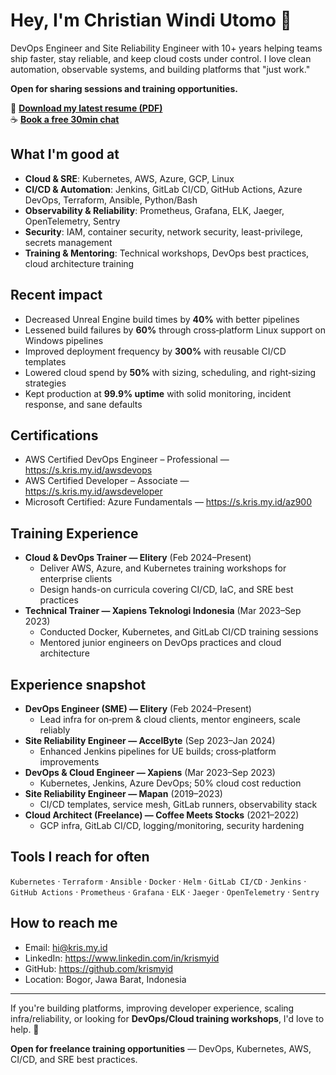 # Hey, I'm Christian Windi Utomo 👋

DevOps Engineer and Site Reliability Engineer with 10+ years helping teams ship faster, stay reliable, and keep cloud costs under control. I love clean automation, observable systems, and building platforms that "just work." 

**Open for sharing sessions and training opportunities.**

📄 **[Download my latest resume (PDF)](https://github.com/krismyid/resume/releases/latest/download/resume.pdf)** <br />
☕ **<u>[Book a free 30min chat](https://calendly.com/krismyid/30min)</u>**

## What I'm good at
- **Cloud & SRE**: Kubernetes, AWS, Azure, GCP, Linux
- **CI/CD & Automation**: Jenkins, GitLab CI/CD, GitHub Actions, Azure DevOps, Terraform, Ansible, Python/Bash
- **Observability & Reliability**: Prometheus, Grafana, ELK, Jaeger, OpenTelemetry, Sentry
- **Security**: IAM, container security, network security, least-privilege, secrets management
- **Training & Mentoring**: Technical workshops, DevOps best practices, cloud architecture training

## Recent impact
- Decreased Unreal Engine build times by **40%** with better pipelines
- Lessened build failures by **60%** through cross‑platform Linux support on Windows pipelines
- Improved deployment frequency by **300%** with reusable CI/CD templates
- Lowered cloud spend by **50%** with sizing, scheduling, and right‑sizing strategies
- Kept production at **99.9% uptime** with solid monitoring, incident response, and sane defaults

## Certifications
- AWS Certified DevOps Engineer – Professional — https://s.kris.my.id/awsdevops
- AWS Certified Developer – Associate — https://s.kris.my.id/awsdeveloper
- Microsoft Certified: Azure Fundamentals — https://s.kris.my.id/az900

## Training Experience
- **Cloud & DevOps Trainer — Elitery** (Feb 2024–Present)
  - Deliver AWS, Azure, and Kubernetes training workshops for enterprise clients
  - Design hands-on curricula covering CI/CD, IaC, and SRE best practices
- **Technical Trainer — Xapiens Teknologi Indonesia** (Mar 2023–Sep 2023)
  - Conducted Docker, Kubernetes, and GitLab CI/CD training sessions
  - Mentored junior engineers on DevOps practices and cloud architecture

## Experience snapshot
- **DevOps Engineer (SME) — Elitery** (Feb 2024–Present)
  - Lead infra for on‑prem & cloud clients, mentor engineers, scale reliably
- **Site Reliability Engineer — AccelByte** (Sep 2023–Jan 2024)
  - Enhanced Jenkins pipelines for UE builds; cross‑platform improvements
- **DevOps & Cloud Engineer — Xapiens** (Mar 2023–Sep 2023)
  - Kubernetes, Jenkins, Azure DevOps; 50% cloud cost reduction
- **Site Reliability Engineer — Mapan** (2019–2023)
  - CI/CD templates, service mesh, GitLab runners, observability stack
- **Cloud Architect (Freelance) — Coffee Meets Stocks** (2021–2022)
  - GCP infra, GitLab CI/CD, logging/monitoring, security hardening

## Tools I reach for often
`Kubernetes` · `Terraform` · `Ansible` · `Docker` · `Helm` · `GitLab CI/CD` · `Jenkins` · `GitHub Actions` · `Prometheus` · `Grafana` · `ELK` · `Jaeger` · `OpenTelemetry` · `Sentry`

## How to reach me
- Email: hi@kris.my.id
- LinkedIn: https://www.linkedin.com/in/krismyid
- GitHub: https://github.com/krismyid
- Location: Bogor, Jawa Barat, Indonesia

---
If you're building platforms, improving developer experience, scaling infra/reliability, or looking for **DevOps/Cloud training workshops**, I'd love to help. 🚀

**Open for freelance training opportunities** — DevOps, Kubernetes, AWS, CI/CD, and SRE best practices.